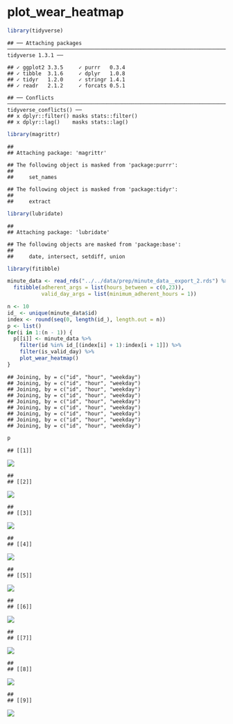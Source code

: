# plot_wear_heatmap


```r
library(tidyverse)
```

```
## ── Attaching packages ─────────────────────────────────────────────────────────────────────────────────── tidyverse 1.3.1 ──
```

```
## ✓ ggplot2 3.3.5     ✓ purrr   0.3.4
## ✓ tibble  3.1.6     ✓ dplyr   1.0.8
## ✓ tidyr   1.2.0     ✓ stringr 1.4.1
## ✓ readr   2.1.2     ✓ forcats 0.5.1
```

```
## ── Conflicts ────────────────────────────────────────────────────────────────────────────────────── tidyverse_conflicts() ──
## x dplyr::filter() masks stats::filter()
## x dplyr::lag()    masks stats::lag()
```

```r
library(magrittr)
```

```
## 
## Attaching package: 'magrittr'
```

```
## The following object is masked from 'package:purrr':
## 
##     set_names
```

```
## The following object is masked from 'package:tidyr':
## 
##     extract
```

```r
library(lubridate)
```

```
## 
## Attaching package: 'lubridate'
```

```
## The following objects are masked from 'package:base':
## 
##     date, intersect, setdiff, union
```

```r
library(fitibble)
```


```r
minute_data <- read_rds("../../data/prep/minute_data__export_2.rds") %>% 
  fitibble(adherent_args = list(hours_between = c(0,23)), 
           valid_day_args = list(minimum_adherent_hours = 1))
```


```r
n <- 10
id_ <- unique(minute_data$id)
index <- round(seq(0, length(id_), length.out = n))
p <- list()
for(i in 1:(n - 1)) {
  p[[i]] <- minute_data %>% 
    filter(id %in% id_[(index[i] + 1):index[i + 1]]) %>% 
    filter(is_valid_day) %>% 
    plot_wear_heatmap()
}
```

```
## Joining, by = c("id", "hour", "weekday")
## Joining, by = c("id", "hour", "weekday")
## Joining, by = c("id", "hour", "weekday")
## Joining, by = c("id", "hour", "weekday")
## Joining, by = c("id", "hour", "weekday")
## Joining, by = c("id", "hour", "weekday")
## Joining, by = c("id", "hour", "weekday")
## Joining, by = c("id", "hour", "weekday")
## Joining, by = c("id", "hour", "weekday")
```

```r
p
```

```
## [[1]]
```

![](./plot_wear_heatmap_files/figure-html/unnamed-chunk-3-1.png)<!-- -->

```
## 
## [[2]]
```

![](./plot_wear_heatmap_files/figure-html/unnamed-chunk-3-2.png)<!-- -->

```
## 
## [[3]]
```

![](./plot_wear_heatmap_files/figure-html/unnamed-chunk-3-3.png)<!-- -->

```
## 
## [[4]]
```

![](./plot_wear_heatmap_files/figure-html/unnamed-chunk-3-4.png)<!-- -->

```
## 
## [[5]]
```

![](./plot_wear_heatmap_files/figure-html/unnamed-chunk-3-5.png)<!-- -->

```
## 
## [[6]]
```

![](./plot_wear_heatmap_files/figure-html/unnamed-chunk-3-6.png)<!-- -->

```
## 
## [[7]]
```

![](./plot_wear_heatmap_files/figure-html/unnamed-chunk-3-7.png)<!-- -->

```
## 
## [[8]]
```

![](./plot_wear_heatmap_files/figure-html/unnamed-chunk-3-8.png)<!-- -->

```
## 
## [[9]]
```

![](./plot_wear_heatmap_files/figure-html/unnamed-chunk-3-9.png)<!-- -->
